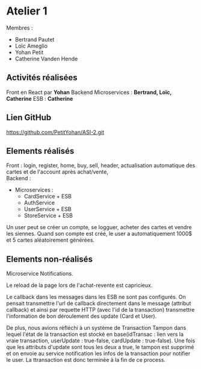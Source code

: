 # Atelier 1

Membres : 
- Bertrand Pautet
- Loïc Ameglio
- Yohan Petit
- Catherine Vanden Hende

## Activités réalisées

Front en React par **Yohan**
Backend Microservices : **Bertrand, Loïc, Catherine**
ESB : **Catherine**

## Lien GitHub
https://github.com/PetitYohan/ASI-2.git

## Elements réalisés
Front : login, register, home, buy, sell, header, actualisation automatique des cartes et de l'account après achat/vente,  
Backend : 
- Microservices : 
    - CardService + ESB
    - AuthService
    - UserService + ESB
    - StoreService + ESB

Un user peut se créer un compte, se logguer, acheter des cartes et vendre les siennes. Quand son compte est créé, le user a automatiquement 1000$ et 5 cartes aléatoirement générées.

## Elements non-réalisés

Microservice Notifications.

Le reload de la page lors de l'achat-revente est capricieux.

Le callback dans les messages dans les ESB ne sont pas configurés. On pensait transmettre l'url de callback directement dans le message (attribut callback) et ainsi par requette HTTP (avec l'id de la transaction) transmettre l'information de bon déroulement des update (Card et User).

De plus, nous avions réfléchi à un système de Transaction Tampon dans lequel l'état de la transaction est stocké en base(idTransac : lien vers la vraie transaction, userUpdate : true-false, cardUpdate : true-false). Une fois que les attributs d'update sont tous les deux a true, le tampon est supprimé et on envoie au service notification les infos de la transaction pour notifier le user. La ttransaction est donc terminée à la fin de ce process.
